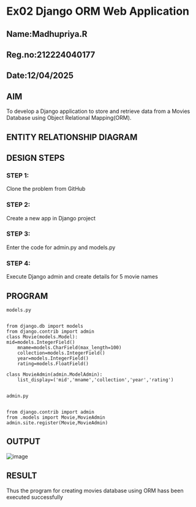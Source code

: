 # Ex02 Django ORM Web Application
## Name:Madhupriya.R
## Reg.no:212224040177
## Date:12/04/2025


## AIM
To develop a Django application to store and retrieve data from a Movies Database using Object Relational Mapping(ORM).

## ENTITY RELATIONSHIP DIAGRAM



## DESIGN STEPS

### STEP 1:
Clone the problem from GitHub

### STEP 2:
Create a new app in Django project

### STEP 3:
Enter the code for admin.py and models.py

### STEP 4:
Execute Django admin and create details for 5 movie names

## PROGRAM
```
models.py


from django.db import models
from django.contrib import admin
class Movie(models.Model):
mid=models.IntegerField()
    mname=models.CharField(max_length=100)
    collection=models.IntegerField()
    year=models.IntegerField()
    rating=models.FloatField()

class MovieAdmin(admin.ModelAdmin):
    list_display=('mid','mname','collection','year','rating')


admin.py


from django.contrib import admin
from .models import Movie,MovieAdmin
admin.site.register(Movie,MovieAdmin)
```



## OUTPUT
![image](https://github.com/user-attachments/assets/36246aac-fc9b-4f87-b473-c0776a465e00)



## RESULT
Thus the program for creating movies database using ORM hass been executed successfully
